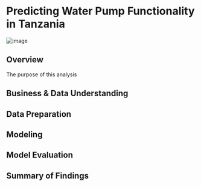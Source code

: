# Predicting Water Pump Functionality in Tanzania

![image](https://github.com/user-attachments/assets/aadd8bca-9746-4dd1-ba98-336117986574)

## Overview

The purpose of this analysis 

## Business & Data Understanding



## Data Preparation



## Modeling



## Model Evaluation



## Summary of Findings
